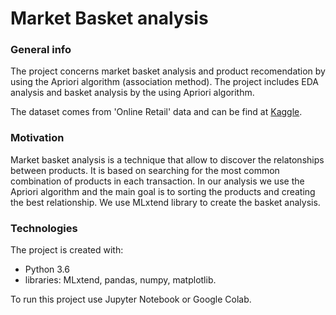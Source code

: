 # Market Basket analysis

### General info
The project concerns market basket analysis and product recomendation by using the Apriori algorithm (association method). The project includes EDA analysis and basket analysis by the using Apriori algorithm.

The dataset comes from 'Online Retail' data and can be find at [Kaggle](https://www.kaggle.com/puneetbhaya/online-retail).

### Motivation

Market basket analysis is a technique that allow to discover the relatonships between products. It is based on searching for the most common combination of products in each transaction. In our analysis we use the Apriori algorithm and the main goal is to sorting the products and creating the best relationship. We use MLxtend library to create the basket analysis.

### Technologies
The project is created with:
- Python 3.6
- libraries: MLxtend, pandas, numpy, matplotlib.

To run this project use Jupyter Notebook or Google Colab.
